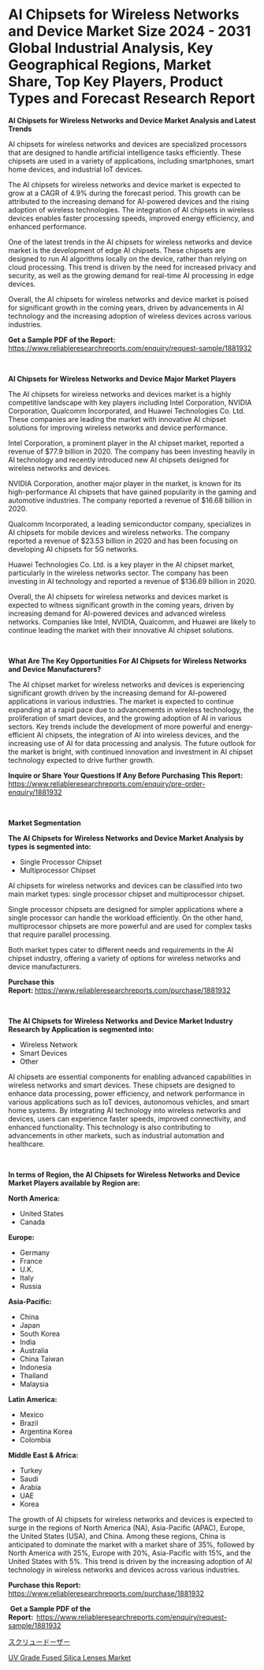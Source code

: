 <p><h1>AI Chipsets for Wireless Networks and Device Market Size 2024 - 2031 Global Industrial Analysis, Key Geographical Regions, Market Share, Top Key Players, Product Types and Forecast Research Report</h1></p><p><strong>AI Chipsets for Wireless Networks and Device Market Analysis and Latest Trends</strong></p>
<p><p>AI chipsets for wireless networks and devices are specialized processors that are designed to handle artificial intelligence tasks efficiently. These chipsets are used in a variety of applications, including smartphones, smart home devices, and industrial IoT devices.</p><p>The AI chipsets for wireless networks and device market is expected to grow at a CAGR of 4.9% during the forecast period. This growth can be attributed to the increasing demand for AI-powered devices and the rising adoption of wireless technologies. The integration of AI chipsets in wireless devices enables faster processing speeds, improved energy efficiency, and enhanced performance.</p><p>One of the latest trends in the AI chipsets for wireless networks and device market is the development of edge AI chipsets. These chipsets are designed to run AI algorithms locally on the device, rather than relying on cloud processing. This trend is driven by the need for increased privacy and security, as well as the growing demand for real-time AI processing in edge devices.</p><p>Overall, the AI chipsets for wireless networks and device market is poised for significant growth in the coming years, driven by advancements in AI technology and the increasing adoption of wireless devices across various industries.</p></p>
<p><strong>Get a Sample PDF of the Report:&nbsp;</strong> <a href="https://www.reliableresearchreports.com/enquiry/request-sample/1881932">https://www.reliableresearchreports.com/enquiry/request-sample/1881932</a></p>
<p>&nbsp;</p>
<p><strong>AI Chipsets for Wireless Networks and Device Major Market Players</strong></p>
<p><p>The AI chipsets for wireless networks and devices market is a highly competitive landscape with key players including Intel Corporation, NVIDIA Corporation, Qualcomm Incorporated, and Huawei Technologies Co. Ltd. These companies are leading the market with innovative AI chipset solutions for improving wireless networks and device performance.</p><p>Intel Corporation, a prominent player in the AI chipset market, reported a revenue of $77.9 billion in 2020. The company has been investing heavily in AI technology and recently introduced new AI chipsets designed for wireless networks and devices.</p><p>NVIDIA Corporation, another major player in the market, is known for its high-performance AI chipsets that have gained popularity in the gaming and automotive industries. The company reported a revenue of $16.68 billion in 2020.</p><p>Qualcomm Incorporated, a leading semiconductor company, specializes in AI chipsets for mobile devices and wireless networks. The company reported a revenue of $23.53 billion in 2020 and has been focusing on developing AI chipsets for 5G networks.</p><p>Huawei Technologies Co. Ltd. is a key player in the AI chipset market, particularly in the wireless networks sector. The company has been investing in AI technology and reported a revenue of $136.69 billion in 2020.</p><p>Overall, the AI chipsets for wireless networks and devices market is expected to witness significant growth in the coming years, driven by increasing demand for AI-powered devices and advanced wireless networks. Companies like Intel, NVIDIA, Qualcomm, and Huawei are likely to continue leading the market with their innovative AI chipset solutions.</p></p>
<p>&nbsp;</p>
<p><strong>What Are The Key Opportunities For AI Chipsets for Wireless Networks and Device Manufacturers?</strong></p>
<p><p>The AI chipset market for wireless networks and devices is experiencing significant growth driven by the increasing demand for AI-powered applications in various industries. The market is expected to continue expanding at a rapid pace due to advancements in wireless technology, the proliferation of smart devices, and the growing adoption of AI in various sectors. Key trends include the development of more powerful and energy-efficient AI chipsets, the integration of AI into wireless devices, and the increasing use of AI for data processing and analysis. The future outlook for the market is bright, with continued innovation and investment in AI chipset technology expected to drive further growth.</p></p>
<p><strong>Inquire or Share Your Questions If Any Before Purchasing This Report:</strong> <a href="https://www.reliableresearchreports.com/enquiry/pre-order-enquiry/1881932">https://www.reliableresearchreports.com/enquiry/pre-order-enquiry/1881932</a></p>
<p>&nbsp;</p>
<p><strong>Market Segmentation</strong></p>
<p><strong>The AI Chipsets for Wireless Networks and Device Market Analysis by types is segmented into:</strong></p>
<p><ul><li>Single Processor Chipset</li><li>Multiprocessor Chipset</li></ul></p>
<p><p>AI chipsets for wireless networks and devices can be classified into two main market types: single processor chipset and multiprocessor chipset. </p><p>Single processor chipsets are designed for simpler applications where a single processor can handle the workload efficiently. On the other hand, multiprocessor chipsets are more powerful and are used for complex tasks that require parallel processing.</p><p>Both market types cater to different needs and requirements in the AI chipset industry, offering a variety of options for wireless networks and device manufacturers.</p></p>
<p><strong>Purchase this Report:&nbsp;</strong><a href="https://www.reliableresearchreports.com/purchase/1881932">https://www.reliableresearchreports.com/purchase/1881932</a></p>
<p>&nbsp;</p>
<p><strong>The AI Chipsets for Wireless Networks and Device Market Industry Research by Application is segmented into:</strong></p>
<p><ul><li>Wireless Network</li><li>Smart Devices</li><li>Other</li></ul></p>
<p><p>AI chipsets are essential components for enabling advanced capabilities in wireless networks and smart devices. These chipsets are designed to enhance data processing, power efficiency, and network performance in various applications such as IoT devices, autonomous vehicles, and smart home systems. By integrating AI technology into wireless networks and devices, users can experience faster speeds, improved connectivity, and enhanced functionality. This technology is also contributing to advancements in other markets, such as industrial automation and healthcare.</p></p>
<p>&nbsp;</p>
<p><strong>In terms of Region, the AI Chipsets for Wireless Networks and Device Market Players available by Region are:</strong></p>
<p>
    <p> <strong> North America: </strong>
        <ul>
            <li>United States</li>
            <li>Canada</li>
        </ul>
        </p> 
    <p> <strong> Europe: </strong>
        <ul>
            <li>Germany</li>
            <li>France</li>
            <li>U.K.</li>
            <li>Italy</li>
            <li>Russia</li>
        </ul>
        </p> 
    <p> <strong> Asia-Pacific: </strong>
        <ul>
            <li>China</li>
            <li>Japan</li>
            <li>South Korea</li>
            <li>India</li>
            <li>Australia</li>
            <li>China Taiwan</li>
            <li>Indonesia</li>
            <li>Thailand</li>
            <li>Malaysia</li>
        </ul>
        </p> 
    <p> <strong> Latin America: </strong>
        <ul>
            <li>Mexico</li>
            <li>Brazil</li>
            <li>Argentina Korea</li>
            <li>Colombia</li>
        </ul>
        </p> 
    <p> <strong> Middle East & Africa: </strong>
        <ul>
            <li>Turkey</li>
            <li>Saudi</li>
            <li>Arabia</li>
            <li>UAE</li>
            <li>Korea</li>
        </ul>
    </p>
    </p>
<p><p>The growth of AI chipsets for wireless networks and devices is expected to surge in the regions of North America (NA), Asia-Pacific (APAC), Europe, the United States (USA), and China. Among these regions, China is anticipated to dominate the market with a market share of 35%, followed by North America with 25%, Europe with 20%, Asia-Pacific with 15%, and the United States with 5%. This trend is driven by the increasing adoption of AI technology in wireless networks and devices across various industries.</p></p>
<p><strong>Purchase this Report: </strong><a href="https://www.reliableresearchreports.com/purchase/1881932">https://www.reliableresearchreports.com/purchase/1881932</a></p>
<p>&nbsp;<strong>Get a Sample PDF of the Report:&nbsp;&nbsp;</strong><a href="https://www.reliableresearchreports.com/enquiry/request-sample/1881932">https://www.reliableresearchreports.com/enquiry/request-sample/1881932</a></p>
<p><strong></strong></p>
<p><p><a href="https://github.com/zekaoe592392/Market-Research-Report-List-1/blob/main/485806613871.md">スクリュードーザー</a></p><p><a href="https://github.com/RickHolmes3/Market-Research-Report-List-4/blob/main/uv-grade-fused-silica-lenses-market.md">UV Grade Fused Silica Lenses Market</a></p></p>